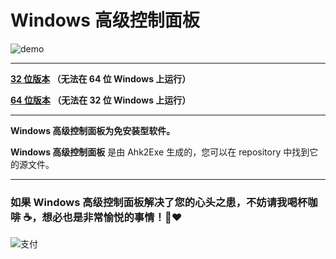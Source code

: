 # Windows 高级控制面板

![demo](https://github.com/szzhiyang/Pics/raw/master/PerfectWindows/cpp1.jpg)

---

**[32 位版本](https://github.com/szzhiyang/PerfectWindows/raw/master/Control-Panel-Plus/Control-Panel-Plus-x86.exe)  （无法在 64 位 Windows 上运行）**

**[64 位版本](https://github.com/szzhiyang/PerfectWindows/raw/master/Control-Panel-Plus/Control-Panel-Plus-x64.exe)  （无法在 32 位 Windows 上运行）**

---

**Windows 高级控制面板为免安装型软件。**

**Windows 高级控制面板** 是由 Ahk2Exe 生成的，您可以在 repository 中找到它的源文件。

---

### 如果 Windows 高级控制面板解决了您的心头之患，不妨请我喝杯咖啡 :coffee:，想必也是非常愉悦的事情！:pray::heart:

![支付](https://github.com/szzhiyang/Pics/raw/master/PerfectWindows/Pay.jpg)


